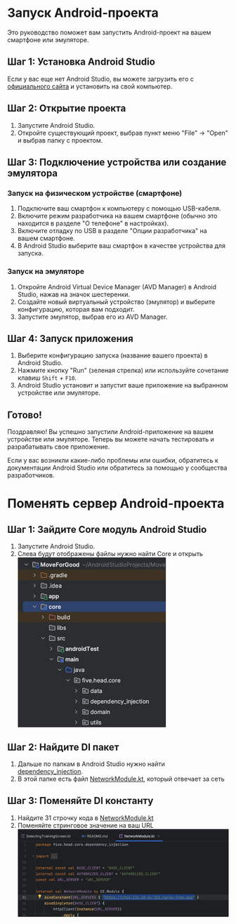 # Запуск Android-проекта

Это руководство поможет вам запустить Android-проект на вашем смартфоне или эмуляторе.

## Шаг 1: Установка Android Studio

Если у вас еще нет Android Studio, вы можете загрузить его с [официального сайта](https://developer.android.com/studio) и установить на свой компьютер.

## Шаг 2: Открытие проекта

1. Запустите Android Studio.
2. Откройте существующий проект, выбрав пункт меню "File" -> "Open" и выбрав папку с проектом.

## Шаг 3: Подключение устройства или создание эмулятора

### Запуск на физическом устройстве (смартфоне)

1. Подключите ваш смартфон к компьютеру с помощью USB-кабеля.
2. Включите режим разработчика на вашем смартфоне (обычно это находится в разделе "О телефоне" в настройках).
3. Включите отладку по USB в разделе "Опции разработчика" на вашем смартфоне.
4. В Android Studio выберите ваш смартфон в качестве устройства для запуска.

### Запуск на эмуляторе

1. Откройте Android Virtual Device Manager (AVD Manager) в Android Studio, нажав на значок шестеренки.
2. Создайте новый виртуальный устройство (эмулятор) и выберите конфигурацию, которая вам подходит.
3. Запустите эмулятор, выбрав его из AVD Manager.

## Шаг 4: Запуск приложения

1. Выберите конфигурацию запуска (название вашего проекта) в Android Studio.
2. Нажмите кнопку "Run" (зеленая стрелка) или используйте сочетание клавиш `Shift` + `F10`.
3. Android Studio установит и запустит ваше приложение на выбранном устройстве или эмуляторе.

## Готово!

Поздравляю! Вы успешно запустили Android-приложение на вашем устройстве или эмуляторе. Теперь вы можете начать тестировать и разрабатывать свое приложение.

Если у вас возникли какие-либо проблемы или ошибки, обратитесь к документации Android Studio или обратитесь за помощью у сообщества разработчиков.

# Поменять сервер Android-проекта

## Шаг 1: Зайдите Core модуль Android Studio

1. Запустите Android Studio.
2. Слева будут отображены файлы нужно найти Core и открыть
![img.png](im_res%2Fimg.png)

## Шаг 2: Найдите DI пакет 

1. Дальше по папкам в Android Studio нужно найти [dependency_injection](core%2Fsrc%2Fmain%2Fjava%2Ffive%2Fhead%2Fcore%2Fdependency_injection).
2. В этой папке есть файл [NetworkModule.kt](core%2Fsrc%2Fmain%2Fjava%2Ffive%2Fhead%2Fcore%2Fdependency_injection%2FNetworkModule.kt), который отвечает за сеть

## Шаг 3: Поменяйте DI константу

1. Найдите 31 строчку кода в [NetworkModule.kt](core%2Fsrc%2Fmain%2Fjava%2Ffive%2Fhead%2Fcore%2Fdependency_injection%2FNetworkModule.kt)
2. Поменяйте стринговое значение на ваш URL
![img_1.png](im_res%2Fimg_1.png)

